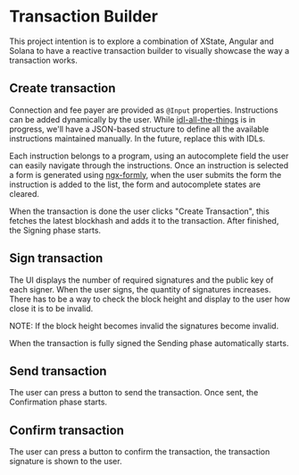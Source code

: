 # Transaction Builder

This project intention is to explore a combination of XState, Angular and Solana to have a reactive transaction builder to visually showcase the way a transaction works.

## Create transaction

Connection and fee payer are provided as `@Input` properties. Instructions can be added dynamically by the user. While [idl-all-the-things](https://discord.com/channels/889577356681945098/975157963465588756) is in progress, we'll have a JSON-based structure to define all the available instructions maintained manually. In the future, replace this with IDLs.

Each instruction belongs to a program, using an autocomplete field the user can easily navigate through the instructions. Once an instruction is selected a form is generated using [ngx-formly](), when the user submits the form the instruction is added to the list, the form and autocomplete states are cleared.

When the transaction is done the user clicks "Create Transaction", this fetches the latest blockhash and adds it to the transaction. After finished, the Signing phase starts.

## Sign transaction

The UI displays the number of required signatures and the public key of each signer. When the user signs, the quantity of signatures increases. There has to be a way to check the block height and display to the user how close it is to be invalid.

NOTE: If the block height becomes invalid the signatures become invalid.

When the transaction is fully signed the Sending phase automatically starts.

## Send transaction

The user can press a button to send the transaction. Once sent, the Confirmation phase starts.

## Confirm transaction

The user can press a button to confirm the transaction, the transaction signature is shown to the user.
